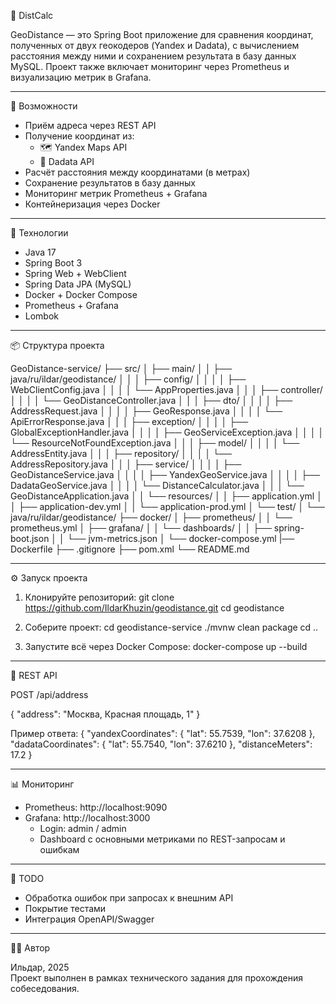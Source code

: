 📍 DistCalc

GeoDistance — это Spring Boot приложение для сравнения координат,
полученных от двух геокодеров (Yandex и Dadata), с вычислением расстояния между ними и сохранением
результата в базу данных MySQL. Проект также включает мониторинг через Prometheus и визуализацию метрик
в Grafana.

------------------------------------------------------------

🚀 Возможности

- Приём адреса через REST API
- Получение координат из:
    - 🗺️ Yandex Maps API
    - 📍 Dadata API
- Расчёт расстояния между координатами (в метрах)
- Сохранение результатов в базу данных
- Мониторинг метрик Prometheus + Grafana
- Контейнеризация через Docker

------------------------------------------------------------

🧱 Технологии

- Java 17
- Spring Boot 3
- Spring Web + WebClient
- Spring Data JPA (MySQL)
- Docker + Docker Compose
- Prometheus + Grafana
- Lombok

------------------------------------------------------------

📦 Структура проекта

GeoDistance-service/
├── src/
│   ├── main/
│   │   ├── java/ru/ildar/geodistance/
│   │   │   ├── config/
│   │   │   │   ├── WebClientConfig.java
│   │   │   │   └── AppProperties.java
│   │   │   ├── controller/
│   │   │   │   └── GeoDistanceController.java
│   │   │   ├── dto/
│   │   │   │   ├── AddressRequest.java
│   │   │   │   ├── GeoResponse.java
│   │   │   │   └── ApiErrorResponse.java
│   │   │   ├── exception/
│   │   │   │   ├── GlobalExceptionHandler.java
│   │   │   │   ├── GeoServiceException.java
│   │   │   │   └── ResourceNotFoundException.java
│   │   │   ├── model/
│   │   │   │   └── AddressEntity.java
│   │   │   ├── repository/
│   │   │   │   └── AddressRepository.java
│   │   │   ├── service/
│   │   │   │   ├── GeoDistanceService.java
│   │   │   │   ├── YandexGeoService.java
│   │   │   │   ├── DadataGeoService.java
│   │   │   │   └── DistanceCalculator.java
│   │   │   └── GeoDistanceApplication.java
│   │   └── resources/
│   │       ├── application.yml
│   │       ├── application-dev.yml
│   │       └── application-prod.yml
│   └── test/
│       └── java/ru/ildar/geodistance/
├── docker/
│   ├── prometheus/
│   │   └── prometheus.yml
│   ├── grafana/
│   │   └── dashboards/
│   │       ├── spring-boot.json
│   │       └── jvm-metrics.json
│   └── docker-compose.yml
|── Dockerfile
├── .gitignore
├── pom.xml
└── README.md

------------------------------------------------------------

⚙️ Запуск проекта

1. Клонируйте репозиторий:
   git clone https://github.com/IldarKhuzin/geodistance.git
   cd geodistance

2. Соберите проект:
   cd geodistance-service
   ./mvnw clean package
   cd ..

3. Запустите всё через Docker Compose:
   docker-compose up --build

------------------------------------------------------------

🔗 REST API

POST /api/address

{
"address": "Москва, Красная площадь, 1"
}

Пример ответа:
{
"yandexCoordinates": { "lat": 55.7539, "lon": 37.6208 },
"dadataCoordinates": { "lat": 55.7540, "lon": 37.6210 },
"distanceMeters": 17.2
}

------------------------------------------------------------

📊 Мониторинг

- Prometheus: http://localhost:9090
- Grafana: http://localhost:3000
    - Login: admin / admin
    - Dashboard с основными метриками по REST-запросам и ошибкам

------------------------------------------------------------

📝 TODO

- Обработка ошибок при запросах к внешним API
- Покрытие тестами
- Интеграция OpenAPI/Swagger

------------------------------------------------------------

🧑‍💻 Автор

Ильдар, 2025  
Проект выполнен в рамках технического задания для прохождения собеседования.